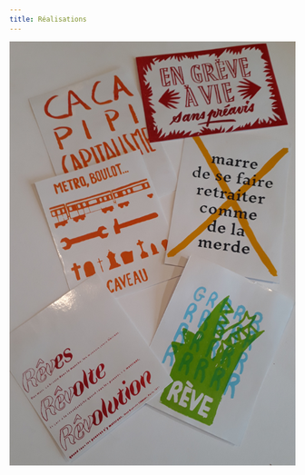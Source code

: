 ```yaml
---
title: Réalisations
---
```

![Lot de 6 autocollants contre la réforme des retraites et pour une vie sans travailler, graphismes du collectif Formes de Luttes, sérigraphie Gwenn, distribués dans les manifs du Finistère Sud en ce début d'année 2023](https://github.com/AteliersTabernacle/test-website-repo-3796/blob/main/images/Autocsx6.jpg)